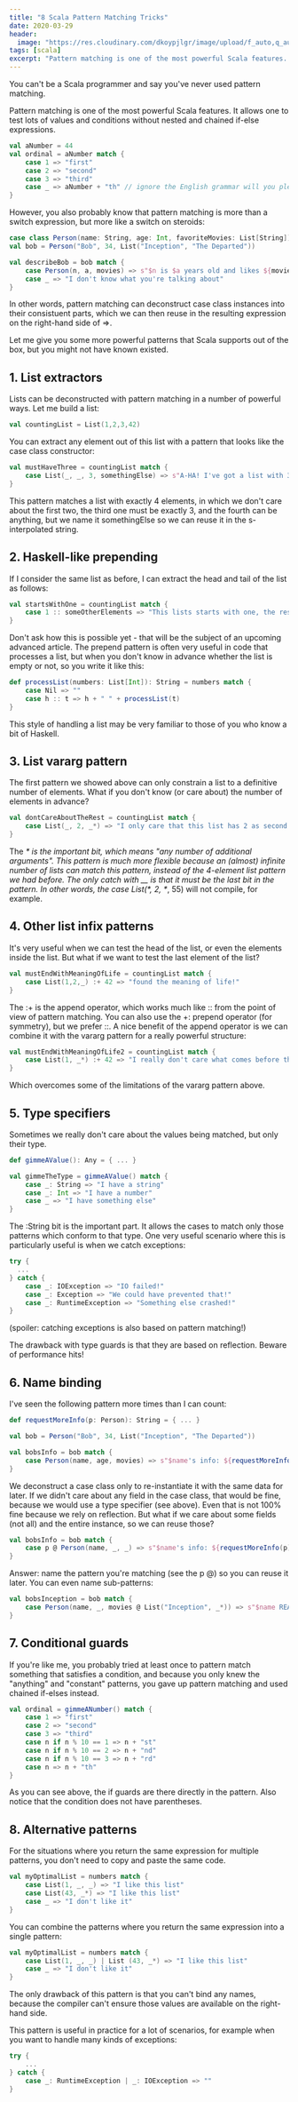 ```yaml
---
title: "8 Scala Pattern Matching Tricks"
date: 2020-03-29
header:
  image: "https://res.cloudinary.com/dkoypjlgr/image/upload/f_auto,q_auto:good,c_auto,w_1200,h_300,g_auto,fl_progressive/v1715952116/blog_cover_large_phe6ch.jpg"
tags: [scala]
excerpt: "Pattern matching is one of the most powerful Scala features. Learn to use it to the max so you can write your best Scala code."
---
```


You can't be a Scala programmer and say you've never used pattern matching.

Pattern matching is one of the most powerful Scala features. It allows one to test lots of values and conditions without nested and chained if-else expressions.

```scala
val aNumber = 44
val ordinal = aNumber match {
	case 1 => "first"
	case 2 => "second"
	case 3 => "third"
	case _ => aNumber + "th" // ignore the English grammar will you please
}
```

However, you also probably know that pattern matching is more than a switch expression, but more like a switch on steroids:

```scala
case class Person(name: String, age: Int, favoriteMovies: List[String])
val bob = Person("Bob", 34, List("Inception", "The Departed"))

val describeBob = bob match {
	case Person(n, a, movies) => s"$n is $a years old and likes ${movies.mkString(",")}"
	case _ => "I don't know what you're talking about"
}
```

In other words, pattern matching can deconstruct case class instances into their consistuent parts, which we can then reuse in the resulting expression on the right-hand side of =>.

Let me give you some more powerful patterns that Scala supports out of the box, but you might not have known existed.

## 1. List extractors

Lists can be deconstructed with pattern matching in a number of powerful ways. Let me build a list:

```scala
val countingList = List(1,2,3,42)
```

You can extract any element out of this list with a pattern that looks like the case class constructor:

```scala
val mustHaveThree = countingList match {
	case List(_, _, 3, somethingElse) => s"A-HA! I've got a list with 3 as third element, I found $somethingElse after"
}
```

This pattern matches a list with exactly 4 elements, in which we don't care about the first two, the third one must be exactly 3, and the fourth can be anything, but we name it somethingElse so we can reuse it in the s-interpolated string.

## 2. Haskell-like prepending

If I consider the same list as before, I can extract the head and tail of the list as follows:

```scala
val startsWithOne = countingList match {
	case 1 :: someOtherElements => "This lists starts with one, the rest is $someOtherElements"
}
```

Don't ask how this is possible yet - that will be the subject of an upcoming advanced article. The prepend pattern is often very useful in code that processes a list, but when you don't know in advance whether the list is empty or not, so you write it like this:

```scala
def processList(numbers: List[Int]): String = numbers match {
	case Nil => ""
	case h :: t => h + " " + processList(t)
}
```

This style of handling a list may be very familiar to those of you who know a bit of Haskell.

## 3. List vararg pattern

The first pattern we showed above can only constrain a list to a definitive number of elements. What if you don't know (or care about) the number of elements in advance?

```scala
val dontCareAboutTheRest = countingList match {
    case List(_, 2, _*) => "I only care that this list has 2 as second element"
}
```

The _\* is the important bit, which means "any number of additional arguments". This pattern is much more flexible because an (almost) infinite number of lists can match this pattern, instead of the 4-element list pattern we had before. The only catch with \_\_ is that it must be the last bit in the pattern. In other words, the case List(*, 2, *_, 55) will not compile, for example.

## 4. Other list infix patterns

It's very useful when we can test the head of the list, or even the elements inside the list. But what if we want to test the last element of the list?

```scala
val mustEndWithMeaningOfLife = countingList match {
	case List(1,2,_) :+ 42 => "found the meaning of life!"
}
```

The :+ is the append operator, which works much like :: from the point of view of pattern matching. You can also use the +: prepend operator (for symmetry), but we prefer ::. A nice benefit of the append operator is we can combine it with the vararg pattern for a really powerful structure:

```scala
val mustEndWithMeaningOfLife2 = countingList match {
	case List(1, _*) :+ 42 => "I really don't care what comes before the meaning of life"
}
```

Which overcomes some of the limitations of the vararg pattern above.

## 5. Type specifiers

Sometimes we really don't care about the values being matched, but only their type.

```scala
def gimmeAValue(): Any = { ... }

val gimmeTheType = gimmeAValue() match {
	case _: String => "I have a string"
	case _: Int => "I have a number"
	case _ => "I have something else"
}
```

The :String bit is the important part. It allows the cases to match only those patterns which conform to that type. One very useful scenario where this is particularly useful is when we catch exceptions:

```scala
try {
  ...
} catch {
    case _: IOException => "IO failed!"
    case _: Exception => "We could have prevented that!"
    case _: RuntimeException => "Something else crashed!"
}
```

(spoiler: catching exceptions is also based on pattern matching!)

The drawback with type guards is that they are based on reflection. Beware of performance hits!

## 6. Name binding

I've seen the following pattern more times than I can count:

```scala
def requestMoreInfo(p: Person): String = { ... }

val bob = Person("Bob", 34, List("Inception", "The Departed"))

val bobsInfo = bob match {
    case Person(name, age, movies) => s"$name's info: ${requestMoreInfo(Person(name, age, movies))}"
}
```

We deconstruct a case class only to re-instantiate it with the same data for later. If we didn't care about any field in the case class, that would be fine, because we would use a type specifier (see above). Even that is not 100% fine because we rely on reflection. But what if we care about some fields (not all) and the entire instance, so we can reuse those?

```scala
val bobsInfo = bob match {
    case p @ Person(name, _, _) => s"$name's info: ${requestMoreInfo(p)}"
}
```

Answer: name the pattern you're matching (see the p @) so you can reuse it later. You can even name sub-patterns:

```scala
val bobsInception = bob match {
	case Person(name, _, movies @ List("Inception", _*)) => s"$name REALLY likes Inception, some other movies too: $movies"
}
```

## 7. Conditional guards

If you're like me, you probably tried at least once to pattern match something that satisfies a condition, and because you only knew the "anything" and "constant" patterns, you gave up pattern matching and used chained if-elses instead.

```scala
val ordinal = gimmeANumber() match {
	case 1 => "first"
	case 2 => "second"
	case 3 => "third"
	case n if n % 10 == 1 => n + "st"
	case n if n % 10 == 2 => n + "nd"
	case n if n % 10 == 3 => n + "rd"
	case n => n + "th"
}
```

As you can see above, the if guards are there directly in the pattern. Also notice that the condition does not have parentheses.

## 8. Alternative patterns

For the situations where you return the same expression for multiple patterns, you don't need to copy and paste the same code.

```scala
val myOptimalList = numbers match {
    case List(1, _, _) => "I like this list"
    case List(43, _*) => "I like this list"
    case _ => "I don't like it"
}
```

You can combine the patterns where you return the same expression into a single pattern:

```scala
val myOptimalList = numbers match {
	case List(1, _, _) | List (43, _*) => "I like this list"
	case _ => "I don't like it"
}
```

The only drawback of this pattern is that you can't bind any names, because the compiler can't ensure those values are available on the right-hand side.

This pattern is useful in practice for a lot of scenarios, for example when you want to handle many kinds of exceptions:

```scala
try {
	...
} catch {
    case _: RuntimeException | _: IOException => ""
}
```
